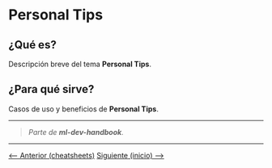 # Personal Tips

## ¿Qué es?

Descripción breve del tema **Personal Tips**.

## ¿Para qué sirve?

Casos de uso y beneficios de **Personal Tips**.

---

> _Parte de **ml-dev-handbook**._

---

[⟵ Anterior (cheatsheets)](../cheatsheets/README.md) [Siguiente (inicio) ⟶](../README.md)

